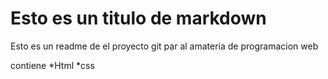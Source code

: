 # Esto es un titulo de markdown

Esto es un readme de el proyecto git par al amateria de programacion web

contiene 
*Html
*css

